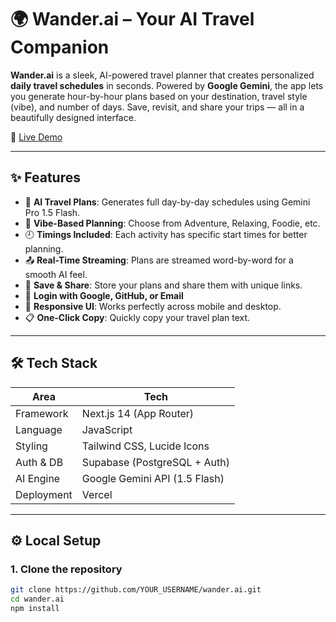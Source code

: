 # 🌍 Wander.ai – Your AI Travel Companion

**Wander.ai** is a sleek, AI-powered travel planner that creates personalized **daily travel schedules** in seconds. Powered by **Google Gemini**, the app lets you generate hour-by-hour plans based on your destination, travel style (vibe), and number of days. Save, revisit, and share your trips — all in a beautifully designed interface.

🚀 [Live Demo](https://wander-ai.vercel.app)

---

## ✨ Features

- 🧠 **AI Travel Plans**: Generates full day-by-day schedules using Gemini Pro 1.5 Flash.
- 🎯 **Vibe-Based Planning**: Choose from Adventure, Relaxing, Foodie, etc.
- 🕘 **Timings Included**: Each activity has specific start times for better planning.
- 📤 **Real-Time Streaming**: Plans are streamed word-by-word for a smooth AI feel.
- 💾 **Save & Share**: Store your plans and share them with unique links.
- 🔐 **Login with Google, GitHub, or Email**
- 📱 **Responsive UI**: Works perfectly across mobile and desktop.
- 📋 **One-Click Copy**: Quickly copy your travel plan text.

---

## 🛠️ Tech Stack

| Area        | Tech                          |
|-------------|-------------------------------|
| Framework   | Next.js 14 (App Router)       |
| Language    | JavaScript                    |
| Styling     | Tailwind CSS, Lucide Icons    |
| Auth & DB   | Supabase (PostgreSQL + Auth)  |
| AI Engine   | Google Gemini API (1.5 Flash) |
| Deployment  | Vercel                        |

---

## ⚙️ Local Setup

### 1. Clone the repository
```bash
git clone https://github.com/YOUR_USERNAME/wander.ai.git
cd wander.ai
npm install
